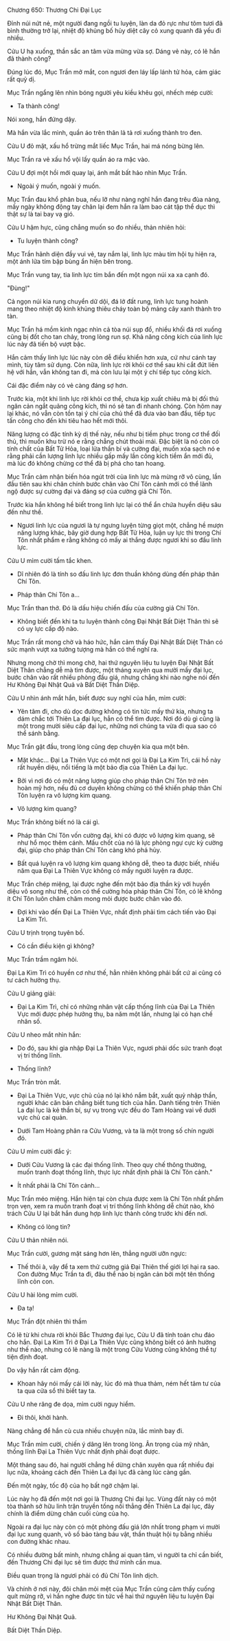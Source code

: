 




Chương 650: Thương Chi Đại Lục


Đỉnh núi nứt nẻ, một người đang ngồi tu luyện, làn da đỏ rực như tôm tươi đã bình thường trở lại, nhiệt độ khủng bố hủy diệt cây cỏ xung quanh đã yếu đi nhiều.

Cửu U hạ xuống, thần sắc an tâm vừa mừng vừa sợ. Dáng vẻ này, có lẽ hắn đã thành công?

Đúng lúc đó, Mục Trần mở mắt, con ngươi đen láy lấp lánh tử hỏa, cảm giác rất quỷ dị.

Mục Trần ngẩng lên nhìn bóng người yêu kiều khêu gọi, nhếch mép cười:

- Ta thành công!

Nói xong, hắn đứng dậy.

Mà hắn vừa lắc mình, quần áo trên thân lả tả rơi xuống thành tro đen.

Cửu U đỏ mặt, xấu hổ trừng mắt liếc Mục Trần, hai má nóng bừng lên.

Mục Trần ra vẻ xấu hổ vội lấy quần áo ra mặc vào.

Cửu U đợi một hồi mới quay lại, ánh mắt bất hảo nhìn Mục Trần.

- Ngoài ý muốn, ngoài ý muốn.

Mục Trần đau khổ phân bua, nếu lỡ như nàng nghĩ hắn đang trêu đùa nàng, mấy ngày không động tay chân lại đem hắn ra làm bao cát tập thể dục thì thật sự là tai bay vạ gió.

Cửu U hậm hực, cũng chẳng muốn so đo nhiều, thản nhiên hỏi:

- Tu luyện thành công?

Mục Trần hãnh diện đầy vui vẻ, tay nắm lại, linh lực màu tím hội tụ hiện ra, một ánh lửa tím bập bùng ẩn hiện bên trong.

Mục Trần vung tay, tia linh lực tím bắn đến một ngọn núi xa xa cạnh đó.

"Đùng!"

Cả ngọn núi kia rung chuyển dữ dội, đá lở đất rung, linh lực tung hoành mang theo nhiệt độ kinh khủng thiêu cháy toàn bộ mảng cây xanh thành tro tàn.

Mục Trần há mồm kinh ngạc nhìn cả tòa núi sụp đổ, nhiều khối đá rơi xuống cũng bị đốt cho tan chảy, trong lòng run sợ. Khả năng công kích của linh lực lúc này đã tiến bộ vượt bậc.

Hắn cảm thấy linh lực lúc này còn dễ điều khiển hơn xưa, cứ như cánh tay mình, tùy tâm sử dụng. Còn nữa, linh lực rời khỏi cơ thể sau khi cắt đứt liên hệ với hắn, vẫn không tan đi, mà còn lưu lại một ý chí tiếp tục công kích.

Cái đặc điểm này có vẻ càng đáng sợ hơn.

Trước kia, một khi linh lực rời khỏi cơ thể, chưa kịp xuất chiêu mà bị đối thủ ngăn cản ngắt quãng công kích, thì nó sẽ tan đi nhanh chóng. Còn hôm nay lại khác, nó vẫn còn tồn tại ý chí của chủ thể đã đưa vào ban đầu, tiếp tục tấn công cho đến khi tiêu hao hết mới thôi.

Năng lượng có đặc tính kỳ dị thế này, nếu như bị tiềm phục trong cơ thể đối thủ, thì muốn khu trừ nó e rằng chẳng chút thoải mái. Đặc biệt là nó còn có tính chất của Bất Tử Hỏa, loại lửa thần bí và cường đại, muốn xóa sạch nó e rằng phải cần lượng linh lực nhiều gấp mấy lần công kích tiềm ẩn mới đủ, mà lúc đó không chừng cơ thể đã bị phá cho tan hoang.

Mục Trần cảm nhận biến hóa ngút trời của linh lực mà mừng rỡ vô cùng, lần đầu tiên sau khi chân chính bước chân vào Chí Tôn cảnh mới có thể lãnh ngộ được sự cường đại và đáng sợ của cường giả Chí Tôn.

Trước kia hắn không hề biết trong linh lực lại có thể ẩn chứa huyền diệu sâu đến như thế.

- Ngươi linh lực của ngươi là tự ngưng luyện từng giọt một, chẳng hề mượn năng lượng khác, bây giờ dung hợp Bất Tử Hỏa, luận uy lực thì trong Chí Tôn nhất phẩm e rằng không có mấy ai thắng được ngươi khi so đấu linh lực.

Cửu U mỉm cười tấm tắc khen.

- Dĩ nhiên đó là tính so đấu linh lực đơn thuần không dùng đến pháp thân Chí Tôn.

- Pháp thân Chí Tôn a...

Mục Trần than thở. Đó là dấu hiệu chiến đấu của cường giả Chí Tôn.

- Không biết đến khi ta tu luyện thành công Đại Nhật Bất Diệt Thân thì sẽ có uy lực cấp độ nào.

Mục Trần rất mong chờ và háo hức, hắn cảm thấy Đại Nhật Bất Diệt Thân có sức mạnh vượt xa tưởng tượng mà hắn có thể nghĩ ra.

Nhưng mong chờ thì mong chờ, hai thứ nguyên liệu tu luyện Đại Nhật Bất Diệt Thân chẳng dễ mà tìm được, một tháng xuyên qua mười mấy đại lục, bước chân vào rất nhiều phòng đấu giá, nhưng chẳng khi nào nghe nói đến Hư Không Đại Nhật Quả và Bất Diệt Thần Diệp.

Cửu U nhìn ánh mắt hắn, biết được suy nghĩ của hắn, mỉm cười:

- Yên tâm đi, cho dù dọc đường không có tin tức mấy thứ kia, nhưng ta dám chắc tới Thiên La đại lục, hẳn có thể tìm được. Nơi đó dù gì cũng là một trong mười siêu cấp đại lục, những nơi chúng ta vừa đi qua sao có thể sánh bằng.

Mục Trần gật đầu, trong lòng cũng dẹp chuyện kia qua một bên.

- Mặt khác... Đại La Thiên Vực có một nơi gọi là Đại La Kim Trì, cái hồ này rất huyền diệu, nổi tiếng là một bảo địa của Thiên La đại lục.

- Bởi vì nơi đó có một năng lượng giúp cho pháp thân Chí Tôn trở nên hoàn mỹ hơn, nếu đủ cơ duyên không chừng có thể khiến pháp thân Chí Tôn luyện ra vô lượng kim quang.

- Vô lượng kim quang?

Mục Trần không biết nó là cái gì.

- Pháp thân Chí Tôn vốn cường đại, khi có được vô lượng kim quang, sẽ như hổ mọc thêm cánh. Mấu chốt của nó là lực phòng ngự cực kỳ cường đại, giúp cho pháp thân Chí Tôn càng khó phá hủy.

- Bất quá luyện ra vô lượng kim quang không dễ, theo ta được biết, nhiều năm qua Đại La Thiên Vực không có mấy người luyện ra được.

Mục Trần chép miệng, lại được nghe đến một bảo địa thần kỳ với huyền diệu vô song như thế, còn có thể cường hóa pháp thân Chí Tôn, có lẽ không ít Chí Tôn luôn chăm chăm mong mỏi được bước chân vào đó.

- Đợi khi vào đến Đại La Thiên Vực, nhất định phải tìm cách tiến vào Đại La Kim Trì.

Cửu U trịnh trọng tuyên bố.

- Có cần điều kiện gì không?

Mục Trần trầm ngâm hỏi.

Đại La Kim Trì có huyền cơ như thế, hẳn nhiên không phải bất cứ ai cũng có tư cách hưởng thụ.

Cửu U giảng giải:

- Đại La Kim Trì, chỉ có những nhân vật cấp thống lĩnh của Đại La Thiên Vực mới được phép hưởng thụ, ba năm một lần, nhưng lại có hạn chế nhân số.

Cửu U nheo mắt nhìn hắn:

- Do đó, sau khi gia nhập Đại La Thiên Vực, ngươi phải dốc sức tranh đoạt vị trí thống lĩnh.

- Thống lĩnh?

Mục Trần tròn mắt.

- Đại La Thiên Vực, vực chủ của nó lại khó nắm bắt, xuất quỷ nhập thần, người khác căn bản chẳng biết tung tích của hắn. Danh tiếng trên Thiên La đại lục là kẻ thần bí, sự vụ trong vực đều do Tam Hoàng vai vế dưới vực chủ cai quản.

- Dưới Tam Hoàng phân ra Cửu Vương, và ta là một trong số chín người đó.

Cửu U mỉm cười đắc ý:

- Dưới Cửu Vương là các đại thống lĩnh. Theo quy chế thông thường, muốn tranh đoạt thống lĩnh, thực lực nhất định phải là Chí Tôn cảnh."

- Ít nhất phải là Chí Tôn cảnh...

Mục Trần méo miệng. Hắn hiện tại còn chưa được xem là Chí Tôn nhất phẩm trọn vẹn, xem ra muốn tranh đoạt vị trí thống lĩnh không dễ chút nào, khó trách Cửu U lại bắt hắn dung hợp linh lực thành công trước khi đến nơi.

- Không có lòng tin?

Cửu U thản nhiên nói.

Mục Trần cười, gương mặt sáng hơn lên, thẳng người ưỡn ngực:

- Thế thôi à, vậy để ta xem thử cường giả Đại Thiên thế giới lợi hại ra sao. Con đường Mục Trần ta đi, đâu thể nào bị ngăn cản bởi một tên thống lĩnh cỏn con.

Cửu U hài lòng mỉm cười.

- Đa tạ!

Mục Trần đột nhiên thì thầm

Có lẽ từ khi chưa rời khỏi Bắc Thương đại lục, Cửu U đã tính toán chu đáo cho hắn. Đại La Kim Trì ở Đại La Thiên Vực cũng không biết có ảnh hưởng như thế nào, nhưng có lẽ nàng là một trong Cửu Vương cũng không thể tự tiện định đoạt.

Do vậy hắn rất cảm động.

- Khoan hãy nói mấy cái lời này, lúc đó mà thua thảm, ném hết tâm tư của ta qua cửa sổ thì biết tay ta.

Cửu U nhe răng đe dọa, mỉm cười nguy hiểm.

- Đi thôi, khởi hành.

Nàng chẳng để hắn cù cưa nhiều chuyện nữa, lắc mình bay đi.

Mục Trần mỉm cười, chiến ý dâng lên trong lòng. Ân trọng của mỹ nhân, thống lĩnh Đại La Thiên Vực nhất định phải đoạt được.

Một tháng sau đó, hai người chẳng hề dừng chân xuyên qua rất nhiều đại lục nữa, khoảng cách đến Thiên La đại lục đã càng lúc càng gần.

Đến một ngày, tốc độ của họ bất ngờ chậm lại.

Lúc này họ đã đến một nơi gọi là Thương Chi đại lục. Vùng đất này có một tòa thành sở hữu linh trận truyền tống nối thẳng đến Thiên La đại lục, đây chính là điểm dừng chân cuối cùng của họ.

Ngoài ra đại lục này còn có một phòng đấu giá lớn nhất trong phạm vi mười đại lục xung quanh, vô số bảo tàng báu vật, thần thuật hội tụ bằng nhiều con đường khác nhau.

Có nhiều đường bất minh, nhưng chẳng ai quan tâm, vì người ta chỉ cần biết, đến Thương Chi đại lục sẽ tìm được thứ mình cần mua.

Điều quan trọng là ngươi phải có đủ Chí Tôn linh dịch.

Và chính ở nơi này, đôi chân mỏi mệt của Mục Trần cũng cảm thấy cuống quít mừng rỡ, vì hắn nghe được tin tức về hai thứ nguyên liệu tu luyện Đại Nhật Bất Diệt Thân.

Hư Không Đại Nhật Quả.

Bất Diệt Thần Diệp.




